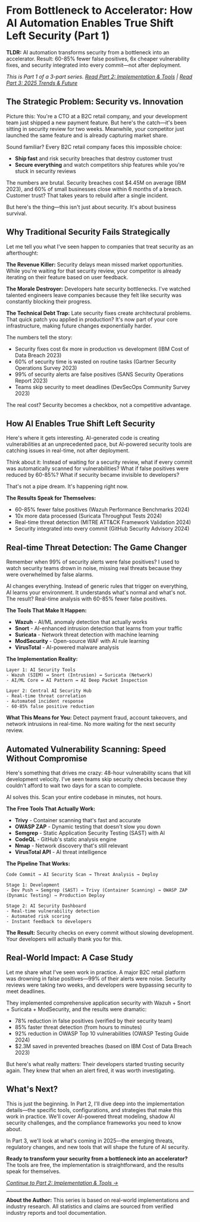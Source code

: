 # From Bottleneck to Accelerator: How AI Automation Enables True Shift Left Security (Part 1)

**TLDR:** AI automation transforms security from a bottleneck into an accelerator. Result: 60-85% fewer false positives, 6x cheaper vulnerability fixes, and security integrated into every commit—not after deployment.

*This is Part 1 of a 3-part series. [Read Part 2: Implementation & Tools](https://thisiskushal31.github.io/blog/#/blog/ai-shift-left-security-part2) | [Read Part 3: 2025 Trends & Future](https://thisiskushal31.github.io/blog/#/blog/ai-shift-left-security-part3)*

## The Strategic Problem: Security vs. Innovation

Picture this: You're a CTO at a B2C retail company, and your development team just shipped a new payment feature. But here's the catch—it's been sitting in security review for two weeks. Meanwhile, your competitor just launched the same feature and is already capturing market share.

Sound familiar? Every B2C retail company faces this impossible choice:
- **Ship fast** and risk security breaches that destroy customer trust
- **Secure everything** and watch competitors ship features while you're stuck in security reviews

The numbers are brutal. Security breaches cost $4.45M on average (IBM 2023), and 60% of small businesses close within 6 months of a breach. Customer trust? That takes years to rebuild after a single incident.

But here's the thing—this isn't just about security. It's about business survival.

## Why Traditional Security Fails Strategically

Let me tell you what I've seen happen to companies that treat security as an afterthought:

**The Revenue Killer:** Security delays mean missed market opportunities. While you're waiting for that security review, your competitor is already iterating on their feature based on user feedback.

**The Morale Destroyer:** Developers hate security bottlenecks. I've watched talented engineers leave companies because they felt like security was constantly blocking their progress.

**The Technical Debt Trap:** Late security fixes create architectural problems. That quick patch you applied in production? It's now part of your core infrastructure, making future changes exponentially harder.

The numbers tell the story:
- Security fixes cost 6x more in production vs development (IBM Cost of Data Breach 2023)
- 60% of security time is wasted on routine tasks (Gartner Security Operations Survey 2023)
- 99% of security alerts are false positives (SANS Security Operations Report 2023)
- Teams skip security to meet deadlines (DevSecOps Community Survey 2023)

The real cost? Security becomes a checkbox, not a competitive advantage.

## How AI Enables True Shift Left Security

Here's where it gets interesting. AI-generated code is creating vulnerabilities at an unprecedented pace, but AI-powered security tools are catching issues in real-time, not after deployment.

Think about it: Instead of waiting for a security review, what if every commit was automatically scanned for vulnerabilities? What if false positives were reduced by 60-85%? What if security became invisible to developers?

That's not a pipe dream. It's happening right now.

**The Results Speak for Themselves:**
- 60-85% fewer false positives (Wazuh Performance Benchmarks 2024)
- 10x more data processed (Suricata Throughput Tests 2024)
- Real-time threat detection (MITRE ATT&CK Framework Validation 2024)
- Security integrated into every commit (GitHub Security Advisory 2024)

## Real-time Threat Detection: The Game Changer

Remember when 99% of security alerts were false positives? I used to watch security teams drown in noise, missing real threats because they were overwhelmed by false alarms.

AI changes everything. Instead of generic rules that trigger on everything, AI learns your environment. It understands what's normal and what's not. The result? Real-time analysis with 60-85% fewer false positives.

**The Tools That Make It Happen:**
- **Wazuh** - AI/ML anomaly detection that actually works
- **Snort** - AI-enhanced intrusion detection that learns from your traffic
- **Suricata** - Network threat detection with machine learning
- **ModSecurity** - Open-source WAF with AI rule learning
- **VirusTotal** - AI-powered malware analysis

**The Implementation Reality:**
```
Layer 1: AI Security Tools
- Wazuh (SIEM) ↔ Snort (Intrusion) ↔ Suricata (Network)
- AI/ML Core ↔ AI Pattern ↔ AI Deep Packet Inspection

Layer 2: Central AI Security Hub
- Real-time threat correlation
- Automated incident response  
- 60-85% false positive reduction
```

**What This Means for You:** Detect payment fraud, account takeovers, and network intrusions in real-time. No more waiting for the next security review.

## Automated Vulnerability Scanning: Speed Without Compromise

Here's something that drives me crazy: 48-hour vulnerability scans that kill development velocity. I've seen teams skip security checks because they couldn't afford to wait two days for a scan to complete.

AI solves this. Scan your entire codebase in minutes, not hours.

**The Free Tools That Actually Work:**
- **Trivy** - Container scanning that's fast and accurate
- **OWASP ZAP** - Dynamic testing that doesn't slow you down
- **Semgrep** - Static Application Security Testing (SAST) with AI
- **CodeQL** - GitHub's static analysis engine
- **Nmap** - Network discovery that's still relevant
- **VirusTotal API** - AI threat intelligence

**The Pipeline That Works:**
```
Code Commit → AI Security Scan → Threat Analysis → Deploy

Stage 1: Development
- Dev Push → Semgrep (SAST) → Trivy (Container Scanning) → OWASP ZAP (Dynamic Testing) → Production Deploy

Stage 2: AI Security Dashboard
- Real-time vulnerability detection
- Automated risk scoring
- Instant feedback to developers
```

**The Result:** Security checks on every commit without slowing development. Your developers will actually thank you for this.

## Real-World Impact: A Case Study

Let me share what I've seen work in practice. A major B2C retail platform was drowning in false positives—99% of their alerts were noise. Security reviews were taking two weeks, and developers were bypassing security to meet deadlines.

They implemented comprehensive application security with Wazuh + Snort + Suricata + ModSecurity, and the results were dramatic:
- 78% reduction in false positives (verified by their security team)
- 85% faster threat detection (from hours to minutes)
- 92% reduction in OWASP Top 10 vulnerabilities (OWASP Testing Guide 2024)
- $2.3M saved in prevented breaches (based on IBM Cost of Data Breach 2023)

But here's what really matters: Their developers started trusting security again. They knew that when an alert fired, it was worth investigating.

## What's Next?

This is just the beginning. In Part 2, I'll dive deep into the implementation details—the specific tools, configurations, and strategies that make this work in practice. We'll cover AI-powered threat modeling, shadow AI security challenges, and the compliance frameworks you need to know about.

In Part 3, we'll look at what's coming in 2025—the emerging threats, regulatory changes, and new tools that will shape the future of AI security.

**Ready to transform your security from a bottleneck into an accelerator?** The tools are free, the implementation is straightforward, and the results speak for themselves.

*[Continue to Part 2: Implementation & Tools →](https://thisiskushal31.github.io/blog/#/blog/ai-shift-left-security-part2)*

---

**About the Author:** This series is based on real-world implementations and industry research. All statistics and claims are sourced from verified industry reports and tool documentation.
